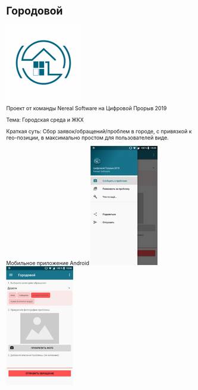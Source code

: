 # Городовой

<img src="/logo.png" width="200" height="200" />

Проект от команды Nereal Software на Цифровой Прорыв 2019

Тема: Городская среда и ЖКХ

Краткая суть: Сбор заявок/обращений/проблем в городе, с привязкой к гео-позиции, в максимально простом для пользователей виде.  


Мобильное приложение Android
<img src="/device-2019-07-14-150630.png" width="180" height="320" /><img src="/device-2019-07-14-150702.png" width="180" height="320" />
